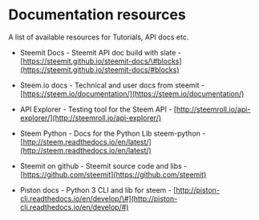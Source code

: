 # Documentation resources

A list of available resources for Tutorials, API docs etc.

* Steemit Docs - Steemit API doc build with slate - [https://steemit.github.io/steemit-docs/\#blocks](https://steemit.github.io/steemit-docs/#blocks)

* Steem.io docs - Technical and user docs from steemit - [https://steem.io/documentation/](https://steem.io/documentation/)

* API Explorer - Testing tool for the Steem API - [http://steemroll.io/api-explorer/](http://steemroll.io/api-explorer/)

* Steem Python - Docs for the Python Lib steem-python - [http://steem.readthedocs.io/en/latest/](http://steem.readthedocs.io/en/latest/)

* Steemit on github - Steemit source code and libs - [https://github.com/steemit](https://github.com/steemit)

* Piston docs - Python 3 CLI and lib for steem - [http://piston-cli.readthedocs.io/en/develop/\#](http://piston-cli.readthedocs.io/en/develop/#)



